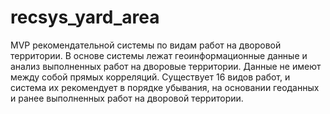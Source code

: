 # recsys_yard_area
MVP рекомендательной системы по видам работ на дворовой территории. 
В основе системы лежат геоинформационные данные и анализ выполненных работ на дворовые территории. 
Данные не имеют между собой прямых корреляций. 
Существует 16 видов работ, и система их рекомендует в порядке убывания, на основании геоданных и ранее выполненных работ на дворовой территории.

